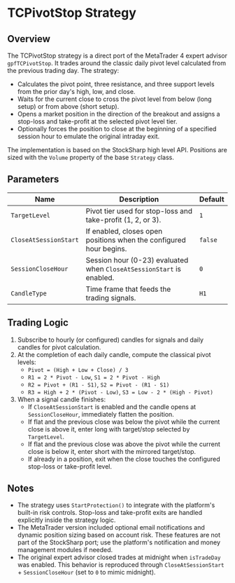 # TCPivotStop Strategy

## Overview

The TCPivotStop strategy is a direct port of the MetaTrader 4 expert advisor `gpfTCPivotStop`. It trades around the classic daily pivot level calculated from the previous trading day. The strategy:

- Calculates the pivot point, three resistance, and three support levels from the prior day's high, low, and close.
- Waits for the current close to cross the pivot level from below (long setup) or from above (short setup).
- Opens a market position in the direction of the breakout and assigns a stop-loss and take-profit at the selected pivot level tier.
- Optionally forces the position to close at the beginning of a specified session hour to emulate the original intraday exit.

The implementation is based on the StockSharp high level API. Positions are sized with the `Volume` property of the base `Strategy` class.

## Parameters

| Name | Description | Default |
| ---- | ----------- | ------- |
| `TargetLevel` | Pivot tier used for stop-loss and take-profit (1, 2, or 3). | `1` |
| `CloseAtSessionStart` | If enabled, closes open positions when the configured hour begins. | `false` |
| `SessionCloseHour` | Session hour (0-23) evaluated when `CloseAtSessionStart` is enabled. | `0` |
| `CandleType` | Time frame that feeds the trading signals. | `H1` |

## Trading Logic

1. Subscribe to hourly (or configured) candles for signals and daily candles for pivot calculation.
2. At the completion of each daily candle, compute the classical pivot levels:
   - `Pivot = (High + Low + Close) / 3`
   - `R1 = 2 * Pivot - Low`, `S1 = 2 * Pivot - High`
   - `R2 = Pivot + (R1 - S1)`, `S2 = Pivot - (R1 - S1)`
   - `R3 = High + 2 * (Pivot - Low)`, `S3 = Low - 2 * (High - Pivot)`
3. When a signal candle finishes:
   - If `CloseAtSessionStart` is enabled and the candle opens at `SessionCloseHour`, immediately flatten the position.
   - If flat and the previous close was below the pivot while the current close is above it, enter long with target/stop selected by `TargetLevel`.
   - If flat and the previous close was above the pivot while the current close is below it, enter short with the mirrored target/stop.
   - If already in a position, exit when the close touches the configured stop-loss or take-profit level.

## Notes

- The strategy uses `StartProtection()` to integrate with the platform's built-in risk controls. Stop-loss and take-profit exits are handled explicitly inside the strategy logic.
- The MetaTrader version included optional email notifications and dynamic position sizing based on account risk. These features are not part of the StockSharp port; use the platform's notification and money management modules if needed.
- The original expert advisor closed trades at midnight when `isTradeDay` was enabled. This behavior is reproduced through `CloseAtSessionStart` + `SessionCloseHour` (set to `0` to mimic midnight).
